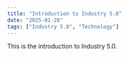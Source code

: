 ```yaml
---
title: "Introduction to Industry 5.0"
date: "2025-01-28"
tags: ["Industry 5.0", "Technology"]
---
```


This is the introduction to Industry 5.0.
